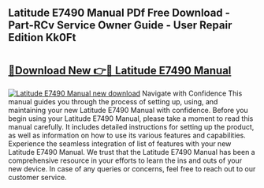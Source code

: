 ## Latitude E7490 Manual PDf Free Download - Part-RCv Service Owner Guide - User Repair Edition Kk0Ft

# <h2><a href="http://bc24747.oget.top/?id=Latitude+E7490+Manual">🔗Download New 👉🔴 Latitude E7490 Manual</a></h2>

[![Latitude E7490 Manual new download](https://i.imgur.com/5g1atiW.png)](http://bc24747.oget.top/?id=Latitude+E7490+Manual)
Navigate with Confidence This manual guides you through the process of setting up, using, and maintaining your new Latitude E7490 Manual with confidence. Before you begin using your Latitude E7490 Manual, please take a moment to read this manual carefully. It includes detailed instructions for setting up the product, as well as information on how to use its various features and capabilities. Experience the seamless integration of list of features with your new Latitude E7490 Manual. We trust that the Latitude E7490 Manual has been a comprehensive resource in your efforts to learn the ins and outs of your new device. In case of any queries or concerns, feel free to reach out to our customer service.
